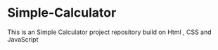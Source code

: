 # Simple-Calculator
This is an Simple Calculator project repository build on Html , CSS and JavaScript
